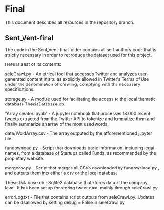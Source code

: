 # Final

This document describes all resources in the repository branch.  

## Sent_Vent-final  

The code in the Sent_Vent-final folder contains all self-authory code that is strictly necessary in order to reproduce the dataset used for this project.  

Here is a list of its contents:  

  seleCrawl.py - An ethical tool that accesses Twitter and analyzes user-generated content in situ as explicitly allowed in Twitter's Terms of Use under the denomination of crawling, complying with the necessary specifications.  
  
  storage.py - A module used for facilitating the access to the local thematic database ThesisDatabase.db.  
  
  "Array creator.ipynb" - A jupyter notebook that processes 18.000 recent tweets extracted from the Twitter API to tokenize and lemmatize them and finally summarize an array of the most used words.  
  
  data/WordArray.csv - The array outputed by the afforementioned jupyter file.  
  
  fundownload.py - Script that downloads basic information, including legal names, from a database of Startups called Fundz, as recommended by the propietary website.  
  
  mergecsv.py - Script that merges all CSVs downloaded by fundownload.py , and outputs them into either a csv or the local database
  
  ThesisDatabase.db - Sqlite3 database that stores data at the company level. It has been set up for storing tweet data, mainly through seleCrawl.py.  
  
  errorLog.txt - File that contains script outputs from seleCrawl.py. Updates can be disallowed by setting debug = False in seleCrawl.py
